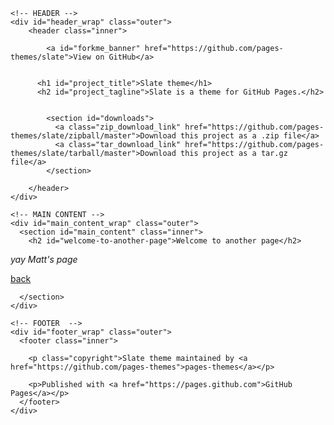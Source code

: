 <!DOCTYPE html>

<html lang="en-US"><head>
    <meta charset="utf-8">
    <meta http-equiv="X-UA-Compatible" content="IE=edge">
    <meta name="viewport" content="width=device-width,maximum-scale=2">
    <link rel="stylesheet" type="text/css" media="screen" href="/slate/assets/css/style.css?v=3593ff3c3afd545d9d2e891a851951e4953524f0">

<!-- Begin Jekyll SEO tag v2.5.0 -->
<title>Welcome to another page | Slate theme</title>
<meta name="generator" content="Jekyll v3.8.5">
<meta property="og:title" content="Welcome to another page">
<meta property="og:locale" content="en_US">
<meta name="description" content="Slate is a theme for GitHub Pages.">
<meta property="og:description" content="Slate is a theme for GitHub Pages.">
<link rel="canonical" href="https://pages-themes.github.io/slate/another-page.html">
<meta property="og:url" content="https://pages-themes.github.io/slate/another-page.html">
<meta property="og:site_name" content="Slate theme">
<script type="application/ld+json">
{"@type":"WebPage","url":"https://pages-themes.github.io/slate/another-page.html","description":"Slate is a theme for GitHub Pages.","headline":"Welcome to another page","@context":"http://schema.org"}</script>
<!-- End Jekyll SEO tag -->

  </head>

  <body>

    <!-- HEADER -->
    <div id="header_wrap" class="outer">
        <header class="inner">

            <a id="forkme_banner" href="https://github.com/pages-themes/slate">View on GitHub</a>


          <h1 id="project_title">Slate theme</h1>
          <h2 id="project_tagline">Slate is a theme for GitHub Pages.</h2>


            <section id="downloads">
              <a class="zip_download_link" href="https://github.com/pages-themes/slate/zipball/master">Download this project as a .zip file</a>
              <a class="tar_download_link" href="https://github.com/pages-themes/slate/tarball/master">Download this project as a tar.gz file</a>
            </section>

        </header>
    </div>

    <!-- MAIN CONTENT -->
    <div id="main_content_wrap" class="outer">
      <section id="main_content" class="inner">
        <h2 id="welcome-to-another-page">Welcome to another page</h2>

<p><em>yay Matt's page</em></p>

<p><a href="./">back</a></p>

      </section>
    </div>

    <!-- FOOTER  -->
    <div id="footer_wrap" class="outer">
      <footer class="inner">

        <p class="copyright">Slate theme maintained by <a href="https://github.com/pages-themes">pages-themes</a></p>

        <p>Published with <a href="https://pages.github.com">GitHub Pages</a></p>
      </footer>
    </div>




</body></html>
